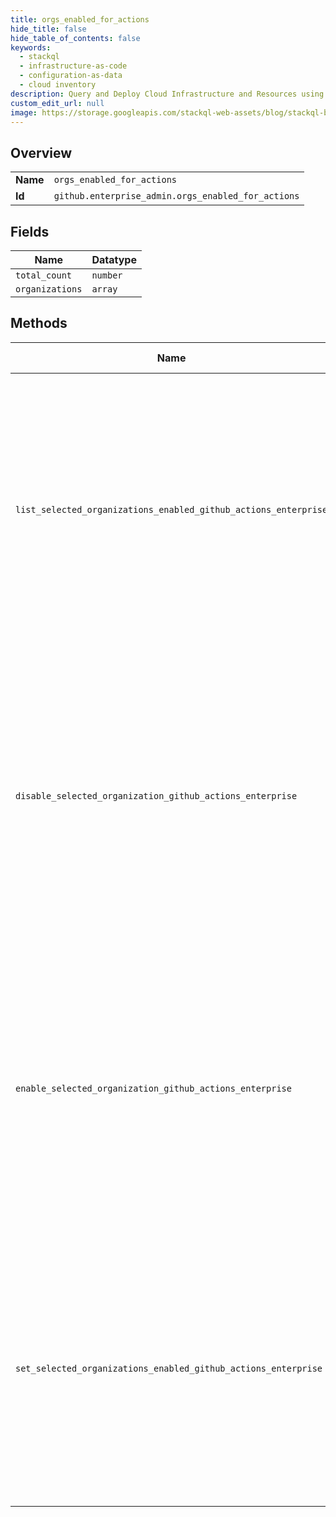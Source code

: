 ```yaml
---
title: orgs_enabled_for_actions
hide_title: false
hide_table_of_contents: false
keywords:
  - stackql
  - infrastructure-as-code
  - configuration-as-data
  - cloud inventory
description: Query and Deploy Cloud Infrastructure and Resources using SQL
custom_edit_url: null
image: https://storage.googleapis.com/stackql-web-assets/blog/stackql-blog-post-featured-image.png
---
```

  
    

## Overview
<table><tbody>
<tr><td><b>Name</b></td><td><code>orgs_enabled_for_actions</code></td></tr>
<tr><td><b>Id</b></td><td><code>github.enterprise_admin.orgs_enabled_for_actions</code></td></tr>
</tbody></table>

## Fields
| Name | Datatype |
| ---- | -------- |
| `total_count` | `number` |
| `organizations` | `array` |
## Methods
| Name | Accessible by | Required Params | Description |
| ---- | ------------- | --------------- | ----------- |
| `list_selected_organizations_enabled_github_actions_enterprise` | `SELECT` | `enterprise` | Lists the organizations that are selected to have GitHub Actions enabled in an enterprise. To use this endpoint, the enterprise permission policy for `enabled_organizations` must be configured to `selected`. For more information, see "[Set GitHub Actions permissions for an enterprise](#set-github-actions-permissions-for-an-enterprise)."<br /><br />You must authenticate using an access token with the `admin:enterprise` scope to use this endpoint. |
| `disable_selected_organization_github_actions_enterprise` | `EXEC` | `enterprise, org_id` | Removes an organization from the list of selected organizations that are enabled for GitHub Actions in an enterprise. To use this endpoint, the enterprise permission policy for `enabled_organizations` must be configured to `selected`. For more information, see "[Set GitHub Actions permissions for an enterprise](#set-github-actions-permissions-for-an-enterprise)."<br /><br />You must authenticate using an access token with the `admin:enterprise` scope to use this endpoint. |
| `enable_selected_organization_github_actions_enterprise` | `EXEC` | `enterprise, org_id` | Adds an organization to the list of selected organizations that are enabled for GitHub Actions in an enterprise. To use this endpoint, the enterprise permission policy for `enabled_organizations` must be configured to `selected`. For more information, see "[Set GitHub Actions permissions for an enterprise](#set-github-actions-permissions-for-an-enterprise)."<br /><br />You must authenticate using an access token with the `admin:enterprise` scope to use this endpoint. |
| `set_selected_organizations_enabled_github_actions_enterprise` | `EXEC` | `enterprise, data__selected_organization_ids` | Replaces the list of selected organizations that are enabled for GitHub Actions in an enterprise. To use this endpoint, the enterprise permission policy for `enabled_organizations` must be configured to `selected`. For more information, see "[Set GitHub Actions permissions for an enterprise](#set-github-actions-permissions-for-an-enterprise)."<br /><br />You must authenticate using an access token with the `admin:enterprise` scope to use this endpoint. |
